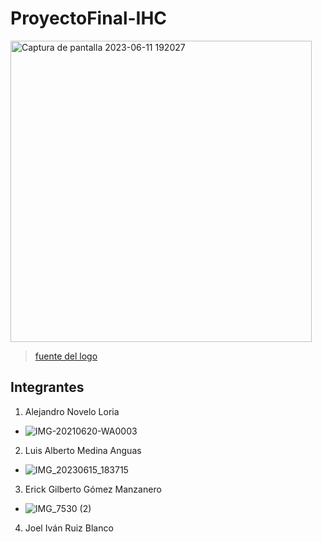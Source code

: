 # ProyectoFinal-IHC


<img width="482" alt="Captura de pantalla 2023-06-11 192027" src="https://github.com/Joel-Ruiz/ProyectoFinal-IHC/assets/32398151/90c3e19f-874a-4a8e-85f8-87d5208c5b15">

> [fuente del logo](https://shorturl.at/bgpy0)

## Integrantes

1. Alejandro Novelo Loria
* ![IMG-20210620-WA0003](https://github.com/Joel-Ruiz/ProyectoFinal-IHC/assets/32398151/ab746a0f-649a-40e4-bec6-1b7195152be9)
2. Luis Alberto Medina Anguas
*   ![IMG_20230615_183715](https://github.com/Joel-Ruiz/ProyectoFinal-IHC/assets/57609016/d8ade5f2-5165-4e72-bfe5-f33e65d7fbb3)
3. Erick Gilberto Gómez Manzanero
*   ![IMG_7530 (2)](https://github.com/Joel-Ruiz/ProyectoFinal-IHC/assets/122817164/81b48d29-c679-43a9-acb9-2f8ec5c16cff)

4. Joel Iván Ruiz Blanco

